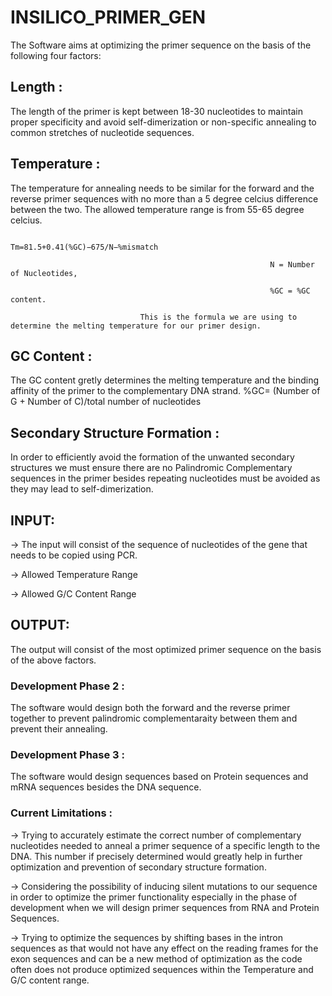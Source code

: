 # INSILICO_PRIMER_GEN
The Software aims at optimizing the primer sequence on the basis of the following four factors:

## Length : 

The length of the primer is kept between 18-30 nucleotides to maintain proper specificity and avoid self-dimerization or non-specific annealing to common stretches of nucleotide sequences.
            
## Temperature : 

The temperature for annealing needs to be similar for the forward and the reverse primer sequences with no more than a 5 degree celcius difference between the two. The allowed temperature range is from 55-65 degree celcius.

                                                              Tm=81.5+0.41(%GC)−675/N−%mismatch
                                                   
                                                              N = Number of Nucleotides,
                                                   
                                                              %GC = %GC content.
                                                   
                                 This is the formula we are using to determine the melting temperature for our primer design.
                 
## GC Content : 

The GC content gretly determines the melting temperature and the binding affinity of the primer to the complementary DNA strand.
                                                   %GC= (Number of G + Number of C)/total number of nucleotides
                         
## Secondary Structure Formation : 

In order to efficiently avoid the formation of the unwanted secondary structures we must ensure there are no Palindromic Complementary sequences in the primer besides repeating nucleotides must be avoided as they may lead to self-dimerization.
                                                                 
## INPUT: 

-> The input will consist of the sequence of nucleotides of the gene that needs to be copied using PCR.
 
-> Allowed Temperature Range
        
-> Allowed G/C Content Range
 
## OUTPUT: 

The output will consist of the most optimized primer sequence on the basis of the above factors.
 
### Development Phase 2 : 

The software would design both the forward and the reverse primer together to prevent palindromic complementaraity between them and prevent their annealing.
 
### Development Phase 3 : 

The software would design sequences based on Protein sequences and mRNA sequences besides the DNA sequence.
 
### Current Limitations :

-> Trying to accurately estimate the correct number of complementary nucleotides needed to anneal a primer sequence of a specific length to the DNA. This number if precisely determined would greatly help in further optimization and prevention of secondary structure formation.
 
-> Considering the possibility of inducing silent mutations to our sequence in order to optimize the primer functionality especially in the phase of development when we will design primer sequences from RNA and Protein Sequences.
                      
-> Trying to optimize the sequences by shifting bases in the intron sequences as that would not have any effect on the reading frames for the exon sequences and can be a new method of optimization as the code often does not produce optimized sequences within the Temperature and G/C content range. 
